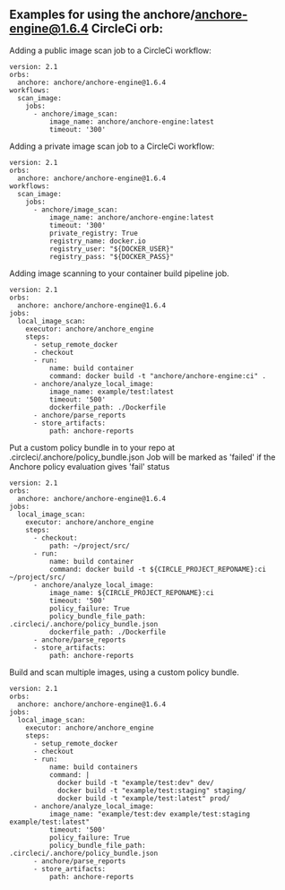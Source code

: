 ## Examples for using the anchore/anchore-engine@1.6.4 CircleCi orb:

Adding a public image scan job to a CircleCi workflow:
```
version: 2.1
orbs:
  anchore: anchore/anchore-engine@1.6.4
workflows:
  scan_image:
    jobs:
      - anchore/image_scan:
          image_name: anchore/anchore-engine:latest
          timeout: '300'
```

Adding a private image scan job to a CircleCi workflow:
```
version: 2.1
orbs:
  anchore: anchore/anchore-engine@1.6.4
workflows:
  scan_image:
    jobs:
      - anchore/image_scan:
          image_name: anchore/anchore-engine:latest
          timeout: '300'
          private_registry: True
          registry_name: docker.io
          registry_user: "${DOCKER_USER}"
          registry_pass: "${DOCKER_PASS}"
```
Adding image scanning to your container build pipeline job.
```
version: 2.1
orbs:
  anchore: anchore/anchore-engine@1.6.4
jobs:
  local_image_scan:
    executor: anchore/anchore_engine
    steps:
      - setup_remote_docker
      - checkout
      - run:
          name: build container
          command: docker build -t "anchore/anchore-engine:ci" .
      - anchore/analyze_local_image:
          image_name: example/test:latest
          timeout: '500'
          dockerfile_path: ./Dockerfile
      - anchore/parse_reports
      - store_artifacts:
          path: anchore-reports
```

Put a custom policy bundle in to your repo at .circleci/.anchore/policy_bundle.json
Job will be marked as 'failed' if the Anchore policy evaluation gives 'fail' status
```
version: 2.1
orbs:
  anchore: anchore/anchore-engine@1.6.4
jobs:
  local_image_scan:
    executor: anchore/anchore_engine
    steps:
      - checkout:
          path: ~/project/src/
      - run:
          name: build container
          command: docker build -t ${CIRCLE_PROJECT_REPONAME}:ci ~/project/src/
      - anchore/analyze_local_image:
          image_name: ${CIRCLE_PROJECT_REPONAME}:ci
          timeout: '500'
          policy_failure: True
          policy_bundle_file_path: .circleci/.anchore/policy_bundle.json
          dockerfile_path: ./Dockerfile
      - anchore/parse_reports
      - store_artifacts:
          path: anchore-reports
```

Build and scan multiple images, using a custom policy bundle.
```
version: 2.1
orbs:
  anchore: anchore/anchore-engine@1.6.4
jobs:
  local_image_scan:
    executor: anchore/anchore_engine
    steps:
      - setup_remote_docker
      - checkout
      - run:
          name: build containers
          command: |
            docker build -t "example/test:dev" dev/
            docker build -t "example/test:staging" staging/
            docker build -t "example/test:latest" prod/
      - anchore/analyze_local_image:
          image_name: "example/test:dev example/test:staging example/test:latest"
          timeout: '500'
          policy_failure: True
          policy_bundle_file_path: .circleci/.anchore/policy_bundle.json
      - anchore/parse_reports
      - store_artifacts:
          path: anchore-reports
```
